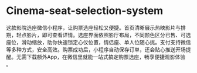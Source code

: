 # Cinema-seat-selection-system
这款影院选座微信小程序，让购票选座轻松又便捷。首页清晰展示热映影片与排期，轻点影片，即可查看详情。选座界面依照影厅布局，不同颜色区分已售、可选座位，滑动缩放，助你快速锁定心仪位置，情侣座、单人位随心挑。支付支持微信等多种方式，安全高效。购票成功后，小程序自动保存订单，还会贴心推送开场提醒。无需下载额外App，在微信里就能一站式搞定购票选座，畅享便捷观影体验 。 
